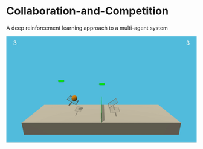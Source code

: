 # Collaboration-and-Competition
A deep reinforcement learning approach to a multi-agent system

![](tennis.gif)
